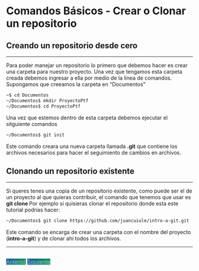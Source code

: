 # Comandos Básicos - Crear o Clonar un repositorio

## Creando un repositorio desde cero
---
Para poder manejar un repositorio lo primero que debemos hacer es crear una carpeta para nuestro proyecto.
Una vez que tengamos esta carpeta creada debemos ingresar a ella por medio de la linea de comandos.
Supongamos que creeamos la carpeta en "Documentos"

```bash
~$ cd Documentos
~/Documentos$ mkdir ProyectoPtf
~/Documentos$ cd ProyectoPtf
```

Una vez que estemos dentro de esta carpeta debemos ejecutar el sitguiente comandos

```bash
~/Documentos$ git init
```

Este comando creara una nueva carpeta llamada **.git** que contiene los archivos necesarios para hacer el seguimiento de cambios en archivos.

## Clonando un repositorio existente
---
Si queres tenes una copia de un repositorio existente, como puede ser el de un proyecto al que quieras contribuir, el comando que tenemos que usar es **git clone <url>**
Por ejemplo si quisieras clonar el repositorio donde esta este tutorial podrias hacer:

```bash
~/Documentos$ git clone https://github.com/juancuiule/intro-a-git.git
```

Este comando se encarga de crear una carpeta con el nombre del proyecto (**intro-a-git**) y de clonar ahí todos los archivos.


---

<br>
<style>
.my-btn {
    width: 120px;
    display: inline;
    text-align: center;
    color: rgba(255, 255, 255, 0.6);
    background-color: #159957;
    background-image: linear-gradient(120deg, #155799, #159957);
    transition: color 0.2s ease-in-out;
}

.my-btn:hover {
    color: #FFFFFF;
}

.btn-next {
    margin-left: 71.9% !important;
}
</style>
<a href="index" class="btn my-btn">Anterior</a>
<a href="agregar-archivos" class="btn my-btn btn-next">Siguiente</a>

